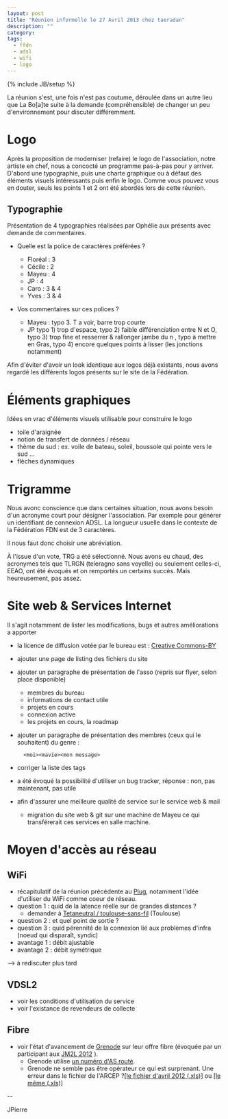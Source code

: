 ```yaml
---
layout: post
title: "Réunion informelle le 27 Avril 2013 chez taeradan"
description: ""
category:
tags:
  - ffdn
  - adsl
  - wifi
  - logo
---
```

{% include JB/setup %}

La réunion s'est, une fois n'est pas coutume, déroulée dans un autre lieu que La Bo\[a\]te suite à la demande (compréhensible) de changer un peu d'environnement pour discuter différemment.

# Logo

Après la proposition de moderniser (refaire) le logo de l'association, notre artiste en chef, nous a concocté un programme pas-à-pas pour y arriver.
D'abord une typographie, puis une charte graphique ou à défaut des éléments visuels intéressants puis enfin le logo.
Comme vous pouvez vous en douter, seuls les points 1 et 2 ont été abordés lors de cette réunion.

## Typographie

Présentation de 4 typographies réalisées par Ophélie aux présents avec demande de commentaires.

* Quelle est la police de caractères préférées ?
    * Floréal	:	3
    * Cécile	:	2
    * Mayeu	:	4
    * JP	:	4
    * Caro	:	3 & 4
    * Yves	:	3 & 4

* Vos commentaires sur ces polices ?

    * Mayeu :
        typo 3. T a voir, barre trop courte
    * JP
	    typo 1) trop d'espace,
	    typo 2) faible différenciation entre N et O,
	    typo 3) trop fine et resserrer & rallonger jambe du n , typo à mettre en Gras,
	    typo 4) encore quelques points à lisser (les jonctions notamment)

Afin d'éviter d'avoir un look identique aux logos déjà existants, nous avons regardé les différents logos présents sur le site de la Fédération.

# Éléments graphiques

Idées en vrac d'éléments visuels utilisable pour construire le logo

* toile d'araignée
* notion de transfert de données / réseau
* thème du sud : ex. voile  de bateau, soleil, boussole qui pointe vers le sud ...
* flèches dynamiques

# Trigramme

Nous avonc conscience que dans certaines situation, nous avons besoin d'un acronyme court pour désigner l'association.
Par exemple pour générer un identifiant de connexion ADSL. La longueur usuelle dans le contexte de la Fédération FDN est de 3 caractères.

Il nous faut donc choisir une abréviation.

À l'issue d'un vote, TRG a été sélectionné.
Nous avons eu chaud, des acronymes tels que TLRGN (teleragno sans voyelle) ou seulement celles-ci, EEAO, ont été évoqués et on remportés un certains succès. Mais heureusement, pas assez.

# Site web & Services Internet

Il s'agit notamment de lister les modifications, bugs et autres améliorations a apporter

* la licence de diffusion votée par le bureau est : [Creative Commons-BY](http://creativecommons.org/licenses/by/2.0/fr/)
* ajouter une page de listing des fichiers du site
* ajouter un paragraphe de présentation de l'asso (repris sur flyer, selon place disponible)
	* membres du bureau
	* informations de contact utile
	* projets en cours
	* connexion active
	* les projets en cours, la roadmap
* ajouter un paragraphe de présentation des membres (ceux qui le souhaitent) du genre :

    	<moi><mavie><mon message>

* corriger la liste des tags
* a été évoqué la possibilité d'utiliser un bug tracker, réponse : non, pas maintenant, pas utile
* afin d'assurer une meilleure qualité de service sur le service web & mail
	* migration du site web & git sur une machine de Mayeu
	ce qui transférerait ces services en salle machine.

# Moyen d'accès au réseau

## WiFi

* récapitulatif de la réunion précédente au [Plug](http://plugfr.org/), notamment l'idée d'utiliser du WiFi comme coeur de réseau.
* question 1 : quid de la latence réelle sur de grandes distances ?
	* demander à [Tetaneutral / toulouse-sans-fil](http://wiki.tetaneutral.net/index.php/Wifi) (Toulouse)
* question 2 : et quel point de sortie ?
* question 3 : quid pérennité de la connexion lié aux problèmes d'infra (noeud qui disparaît, syndic)
* avantage 1 : débit ajustable
* avantage 2 : débit symétrique

--> à rediscuter plus tard

## VDSL2

* voir les conditions d'utilisation du service
* voir l'existance de revendeurs de collecte

## Fibre

* voir l'état d'avancement de [Grenode](http://www.grenode.net/) sur leur offre fibre (évoquée par un participant aux [JM2L 2012]() ).
    * Grenode utilise [un numéro d'AS routé](http://as.robtex.com/as51083.html).
    * Grenode ne semble pas être opérateur ce qui est surprenant. Une erreur dans le fichier de l'ARCEP ?[[le fichier d'avril 2012 (.xls)]](http://www.arcep.fr/fileadmin/operateurs/liste-operateurs-declares.xls)  ou [[le même (.xls)]](http://www.teleragno.fr/assets/files/2012/04/arcep-liste-operateurs-declares.xls)

--

JPierre
